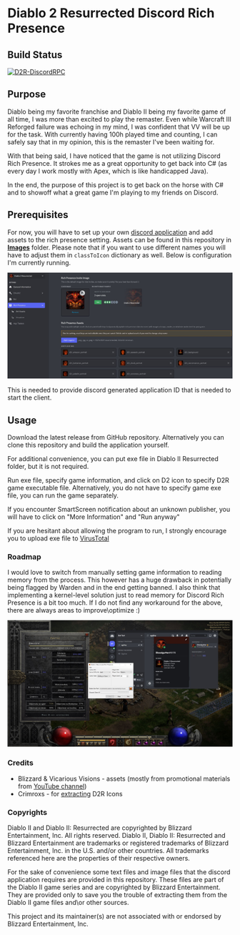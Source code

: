 # Diablo 2 Resurrected Discord Rich Presence

## Build Status

[![D2R-DiscordRPC](https://github.com/lciesielski/D2R-DiscordRPC/actions/workflows/dotnetcoredesktop.yml/badge.svg)](https://github.com/lciesielski/D2R-DiscordRPC/actions/workflows/dotnetcoredesktop.yml)

## Purpose

Diablo being my favorite franchise and Diablo II being my favorite game of all time, I was more than excited to play the remaster.
Even while Warcraft III Reforged failure was echoing in my mind, I was confident that VV will be up for the task.
With currently having 100h played time and counting, I can safely say that in my opinion, this is the remaster I've been waiting for.

With that being said, I have noticed that the game is not utilizing Discord Rich Presence.
It strokes me as a great opportunity to get back into C# (as every day I work mostly with Apex, which is like handicapped Java).

In the end, the purpose of this project is to get back on the horse with C# and to showoff what a great game I'm playing to my friends on Discord.

## Prerequisites 

For now, you will have to set up your own [discord application](https://discord.com/developers/applications) and add assets to the rich presence setting.
Assets can be found in this repository in [**Images**](./Images/) folder.
Please note that if you want to use different names you will have to adjust them in `classToIcon` dictionary as well.
Below is configuration I'm currently running.

![Image Failed :(](./Images/Discord_Application_Assets.JPG?raw=true)

This is needed to provide discord generated application ID that is needed to start the client.

## Usage

Download the latest release from GitHub repository.
Alternatively you can clone this repository and build the application yourself.

For additional convenience, you can put exe file in Diablo II Resurrected folder, but it is not required.

Run exe file, specify game information, and click on D2 icon to specify D2R game executable file.
Alternatively, you do not have to specify game exe file, you can run the game separately.

If you encounter SmartScreen notification about an unknown publisher, you will have to click on "More Information" and "Run anyway"

If you are hesitant about allowing the program to run, I strongly encourage you to upload exe file to [VirusTotal](https://www.virustotal.com/gui/home/upload)

### Roadmap

I would love to switch from manually setting game information to reading memory from the process.
This however has a huge drawback in potentially being flagged by Warden and in the end getting banned.
I also think that implementing a kernel-level solution just to read memory for Discord Rich Presence is a bit too much.
If I do not find any workaround for the above, there are always areas to improve\optimize :)

![Image Failed :(](./Images/D2R_RPC.JPG?raw=true)


### Credits

* Blizzard & Vicarious Visions - assets (mostly from promotional materials from [YouTube channel](https://www.youtube.com/c/Diablo))
* Crimroxs - for [extracting](https://www.steamgriddb.com/game/5278139/icons) D2R Icons

### Copyrights 

Diablo II and Diablo II: Resurrected are copyrighted by Blizzard Entertainment, Inc. All rights reserved. 
Diablo II, Diablo II: Resurrected and Blizzard Entertainment are trademarks or registered trademarks of Blizzard Entertainment, Inc. in the U.S. and/or other countries.
All trademarks referenced here are the properties of their respective owners.

For the sake of convenience some text files and image files that the discord application requires are provided in this repository. 
These files are part of the Diablo II game series and are copyrighted by Blizzard Entertainment. 
They are provided only to save you the trouble of extracting them from the Diablo II game files and\or other sources.

This project and its maintainer(s) are not associated with or endorsed by Blizzard Entertainment, Inc.